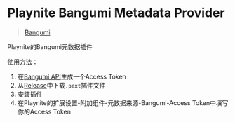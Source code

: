 # Playnite Bangumi Metadata Provider

> [Bangumi](https://bgm.tv/)

Playnite的Bangumi元数据插件

使用方法：  
1. 在[Bangumi API](https://bangumi.github.io/api/)生成一个Access Token
2. 从[Release](https://github.com/Ivanlon30000/PlayniteBangumiMetadata/releases)中下载`.pext`插件文件
3. 安装插件
4. 在Playnite的扩展设置-附加组件-元数据来源-Bangumi-Access Token中填写你的Access Token